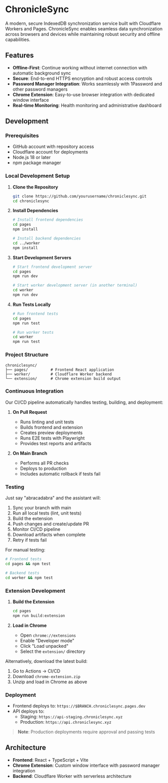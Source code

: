 # ChronicleSync

A modern, secure IndexedDB synchronization service built with Cloudflare Workers and Pages. ChronicleSync enables seamless data synchronization across browsers and devices while maintaining robust security and offline capabilities.

## Features

- **Offline-First**: Continue working without internet connection with automatic background sync
- **Secure**: End-to-end HTTPS encryption and robust access controls
- **Password Manager Integration**: Works seamlessly with 1Password and other password managers
- **Chrome Extension**: Easy-to-use browser integration with dedicated window interface
- **Real-time Monitoring**: Health monitoring and administrative dashboard

## Development

### Prerequisites
- GitHub account with repository access
- Cloudflare account for deployments
- Node.js 18 or later
- npm package manager

### Local Development Setup

1. **Clone the Repository**
   ```bash
   git clone https://github.com/yourusername/chroniclesync.git
   cd chroniclesync
   ```

2. **Install Dependencies**
   ```bash
   # Install frontend dependencies
   cd pages
   npm install

   # Install backend dependencies
   cd ../worker
   npm install
   ```

3. **Start Development Servers**
   ```bash
   # Start frontend development server
   cd pages
   npm run dev

   # Start worker development server (in another terminal)
   cd worker
   npm run dev
   ```

4. **Run Tests Locally**
   ```bash
   # Run frontend tests
   cd pages
   npm run test

   # Run worker tests
   cd worker
   npm run test
   ```

### Project Structure

```
chroniclesync/
├── pages/          # Frontend React application
├── worker/         # Cloudflare Worker backend
└── extension/      # Chrome extension build output
```

### Continuous Integration

Our CI/CD pipeline automatically handles testing, building, and deployment:

1. **On Pull Request**
   - Runs linting and unit tests
   - Builds frontend and extension
   - Creates preview deployments
   - Runs E2E tests with Playwright
   - Provides test reports and artifacts

2. **On Main Branch**
   - Performs all PR checks
   - Deploys to production
   - Includes automatic rollback if tests fail

### Testing

Just say "abracadabra" and the assistant will:
1. Sync your branch with main
2. Run all local tests (lint, unit tests)
3. Build the extension
4. Push changes and create/update PR
5. Monitor CI/CD pipeline
6. Download artifacts when complete
7. Retry if tests fail

For manual testing:
```bash
# Frontend tests
cd pages && npm test

# Backend tests
cd worker && npm test
```

### Extension Development

1. **Build the Extension**
   ```bash
   cd pages
   npm run build:extension
   ```

2. **Load in Chrome**
   - Open `chrome://extensions`
   - Enable "Developer mode"
   - Click "Load unpacked"
   - Select the `extension/` directory

Alternatively, download the latest build:
1. Go to Actions → CI/CD
2. Download `chrome-extension.zip`
3. Unzip and load in Chrome as above

### Deployment

- Frontend deploys to: `https://$BRANCH.chroniclesync.pages.dev`
- API deploys to:
  - Staging: `https://api-staging.chroniclesync.xyz`
  - Production: `https://api.chroniclesync.xyz`

> **Note**: Production deployments require approval and passing tests

## Architecture

- **Frontend**: React + TypeScript + Vite
- **Chrome Extension**: Custom window interface with password manager integration
- **Backend**: Cloudflare Worker with serverless architecture
